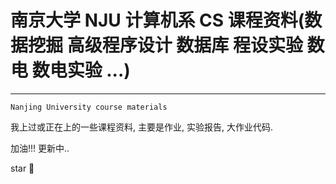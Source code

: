 # 南京大学 NJU 计算机系 CS 课程资料(数据挖掘 高级程序设计 数据库 程设实验 数电 数电实验 ...)

---

`Nanjing University course materials`

我上过或正在上的一些课程资料, 主要是作业, 实验报告, 大作业代码.



加油!!! 更新中..



star :night_with_stars: